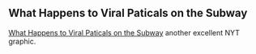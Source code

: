 ## What Happens to Viral Paticals on the Subway
[What Happens to Viral Paticals on the Subway](https://www.nytimes.com/interactive/2020/08/10/nyregion/nyc-subway-coronavirus.html) another excellent NYT graphic. 
